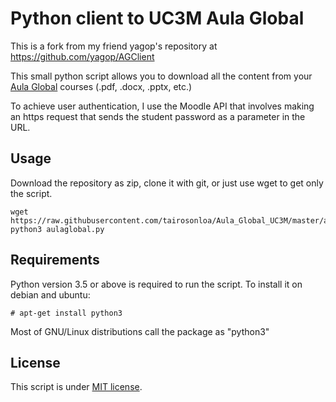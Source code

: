 # Python client to UC3M Aula Global
This is a fork from my friend yagop's repository at https://github.com/yagop/AGClient

This small python script allows you to download all the content from your [Aula Global](http://aulaglobal.uc3m.es) courses (.pdf, .docx, .pptx, etc.)

To achieve user authentication, I use the Moodle API that involves making an https request that sends the student password as a parameter in the URL.
## Usage
Download the repository as zip, clone it with git, or just use wget to get only the script.
```
wget https://raw.githubusercontent.com/tairosonloa/Aula_Global_UC3M/master/aulaglobal.py
python3 aulaglobal.py
```
## Requirements
Python version 3.5 or above is required to run the script.
To install it on debian and ubuntu:
```
# apt-get install python3
```
Most of GNU/Linux distributions call the package as "python3"
## License
This script is under [MIT license](https://github.com/tairosonloa/Aula_Global_UC3M/blob/master/LICENSE).
